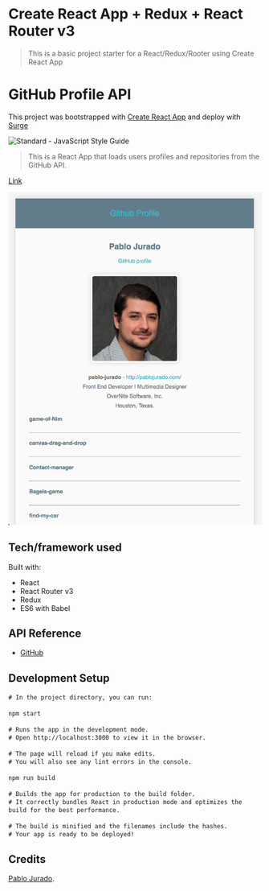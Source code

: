 # Create React App + Redux + React Router v3

> This is a basic project starter for a React/Redux/Rooter using Create React App



# GitHub Profile API

This project was bootstrapped with [Create React App](https://github.com/facebookincubator/create-react-app)
and deploy with [Surge](http://surge.sh/)

<img src="https://img.shields.io/badge/code_style-standard-brightgreen.svg" alt="Standard - JavaScript Style Guide">

> This is a React App that loads users profiles and repositories from the GitHub API.

[Link](http://github-redux.surge.sh/)

<img src="screenshot.png" alt="React App Screen shot">


## Tech/framework used

Built with:
* React
* React Router v3
* Redux
* ES6 with Babel

## API Reference
* [GitHub](https://developer.github.com/v3/)

## Development Setup

```
# In the project directory, you can run:

npm start

# Runs the app in the development mode.
# Open http://localhost:3000 to view it in the browser.

# The page will reload if you make edits.
# You will also see any lint errors in the console.

npm run build

# Builds the app for production to the build folder.
# It correctly bundles React in production mode and optimizes the build for the best performance.

# The build is minified and the filenames include the hashes.
# Your app is ready to be deployed!
```

## Credits

[Pablo Jurado](http://www.pablojurado.com).
